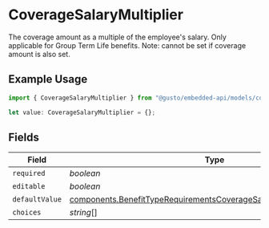 # CoverageSalaryMultiplier

The coverage amount as a multiple of the employee's salary. Only applicable for Group Term Life benefits. Note: cannot be set if coverage amount is also set.

## Example Usage

```typescript
import { CoverageSalaryMultiplier } from "@gusto/embedded-api/models/components/benefittyperequirements.js";

let value: CoverageSalaryMultiplier = {};
```

## Fields

| Field                                                                                                                                                            | Type                                                                                                                                                             | Required                                                                                                                                                         | Description                                                                                                                                                      |
| ---------------------------------------------------------------------------------------------------------------------------------------------------------------- | ---------------------------------------------------------------------------------------------------------------------------------------------------------------- | ---------------------------------------------------------------------------------------------------------------------------------------------------------------- | ---------------------------------------------------------------------------------------------------------------------------------------------------------------- |
| `required`                                                                                                                                                       | *boolean*                                                                                                                                                        | :heavy_minus_sign:                                                                                                                                               | N/A                                                                                                                                                              |
| `editable`                                                                                                                                                       | *boolean*                                                                                                                                                        | :heavy_minus_sign:                                                                                                                                               | N/A                                                                                                                                                              |
| `defaultValue`                                                                                                                                                   | [components.BenefitTypeRequirementsCoverageSalaryMultiplierDefaultValue](../../models/components/benefittyperequirementscoveragesalarymultiplierdefaultvalue.md) | :heavy_minus_sign:                                                                                                                                               | N/A                                                                                                                                                              |
| `choices`                                                                                                                                                        | *string*[]                                                                                                                                                       | :heavy_minus_sign:                                                                                                                                               | N/A                                                                                                                                                              |